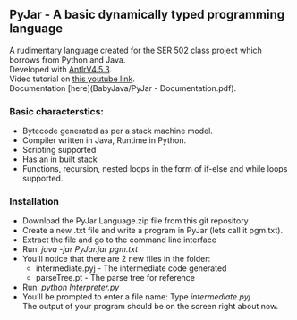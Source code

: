 ## PyJar - A basic dynamically typed programming language
A rudimentary language created for the SER 502 class project which borrows from Python and Java.<br>
Developed with [AntlrV4.5.3](http://www.antlr.org/).<br>
Video tutorial on [this youtube link](https://youtu.be/hPxGfpWTmIg).<br>
Documentation [here](BabyJava/PyJar - Documentation.pdf).<br>

### Basic characterstics:
* Bytecode generated as per a stack machine model.
* Compiler written in Java, Runtime in Python.
* Scripting supported
* Has an in built stack
* Functions, recursion, nested loops in the form of if-else and while loops supported.

### Installation
* Download the PyJar Language.zip file from this git repository
* Create a new .txt file and write a program in PyJar (lets call it pgm.txt).
* Extract the file and go to the command line interface
* Run: _java -jar PyJar.jar pgm.txt_
* You’ll notice that there are 2 new files in the folder: 
  * intermediate.pyj - The intermediate code generated
  * parseTree.pt - The parse tree for reference
* Run: _python Interpreter.py_
* You’ll be prompted to enter a file name: Type _intermediate.pyj_<br>
The output of your program should be on the screen right about now.

